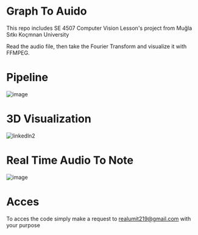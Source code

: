 # Graph To Auido  

This repo includes SE 4507	Computer Vision Lesson's project from Muğla Sıtkı Koçmnan University

Read the audio file, then take the Fourier Transform and visualize it with FFMPEG.

# Pipeline
![image](https://github.com/user-attachments/assets/2c0b758e-61ee-4ee6-b380-b8955ee9f8a0)

# 3D Visualization
![linkedln2](https://github.com/user-attachments/assets/d40524a3-75a0-4fab-abfe-9803813ff066)

# Real Time Audio To Note
![image](https://github.com/user-attachments/assets/a36756f5-5efe-477e-a624-605404118f68)

# Acces
To acces the code simply make a request to realumit219@gmail.com with your purpose
